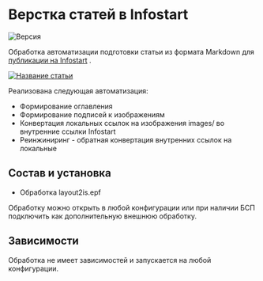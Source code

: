 # Верстка статей в Infostart
![Версия](https://img.shields.io/badge/Версия_1С-8.3.24-yellow)

Обработка автоматизации подготовки статьи из формата Markdown для [публикации на Infostart](https://infostart.ru/1c/tools/2145718/) .

[![Название статьи](https://infostart.ru/bitrix/templates/sandbox_empty/assets/tpl/abo/img/logo.svg)](https://infostart.ru/1c/tools/2145718/)

Реализована следующая автоматизация:
- Формирование оглавления
- Формирование подписей к изображениям
- Конвертация локальных ссылок на изображения images/ во внутренние ссылки Infostart
- Реинжиниринг - обратная конвертация внутренних ссылок на локальные
## Состав и установка

- Обработка layout2is.epf

Обработку можно открыть в любой конфигурации или при наличии БСП подключить как дополнительную внешнюю обработку.

## Зависимости

Обработка не имеет зависимостей и запускается на любой конфигурации.

